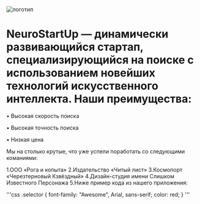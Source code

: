 ﻿![логотип]( https://camo.githubusercontent.com/79ee96a8b8fa098c44d1ca302006f24d008408a1c22fc13260437214d705a23d/68747470733a2f2f6e65746f6c6f67792d636f64652e6769746875622e696f2f6769742d686f6d65776f726b732f696e74726f64756374696f6e2f6173736574732f6c6f676f2e706e67)

# NeuroStartUp — динамически развивающийся стартап, специализирующийся на поиске с использованием новейших технологий искусственного интеллекта. Наши преимущества:
•	Высокая скорость поиска

•	Высокая точность поиска

•	Низкая цена


Мы на столько крутые, что уже успели поработать со следующими команиями:

1.ООО «Рога и копыта»
2.Издательство «Читый лист»
3.Космопорт «Черезтерновый Кзвёздный»
4.Дизайн-студия имени Слишком Известного Персонажа
5.Ниже пример кода из нашего приложения:

'''css
.selector {
  font-family: "Awesome", Arial, sans-serif;
  color: red;
}
'''